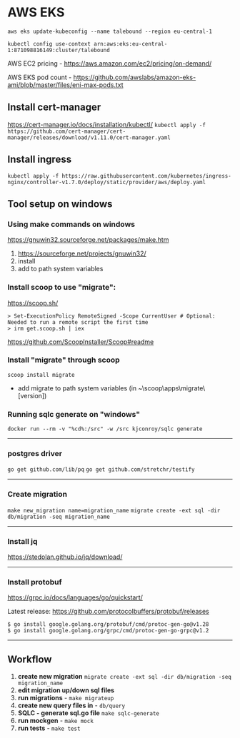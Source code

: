 # AWS EKS 
`aws eks update-kubeconfig --name talebound --region eu-central-1`

`kubectl config use-context arn:aws:eks:eu-central-1:871098816149:cluster/talebound`

AWS EC2 pricing - https://aws.amazon.com/ec2/pricing/on-demand/

AWS EKS pod count - https://github.com/awslabs/amazon-eks-ami/blob/master/files/eni-max-pods.txt

## Install cert-manager
https://cert-manager.io/docs/installation/kubectl/
`kubectl apply -f https://github.com/cert-manager/cert-manager/releases/download/v1.11.0/cert-manager.yaml`

## Install ingress
`kubectl apply -f https://raw.githubusercontent.com/kubernetes/ingress-nginx/controller-v1.7.0/deploy/static/provider/aws/deploy.yaml`

## Tool setup on windows
### Using make commands on windows

https://gnuwin32.sourceforge.net/packages/make.htm

1. https://sourceforge.net/projects/gnuwin32/
2. install
3. add to path system variables

### Install scoop to use "migrate":
https://scoop.sh/
```
> Set-ExecutionPolicy RemoteSigned -Scope CurrentUser # Optional: Needed to run a remote script the first time
> irm get.scoop.sh | iex
```

https://github.com/ScoopInstaller/Scoop#readme


### Install "migrate" through scoop
` scoop install migrate `
- add migrate to path system variables (in ~\scoop\apps\migrate\ [version])

### Running sqlc generate on "windows"
`docker run --rm -v "%cd%:/src" -w /src kjconroy/sqlc generate`

---

### postgres driver
`go get github.com/lib/pq`
`go get github.com/stretchr/testify`

---
### Create migration

`make new_migration name=migration_name`
`migrate create -ext sql -dir db/migration -seq migration_name`

---
### Install jq

https://stedolan.github.io/jq/download/

---
### Install protobuf
https://grpc.io/docs/languages/go/quickstart/

Latest release:
https://github.com/protocolbuffers/protobuf/releases

```
$ go install google.golang.org/protobuf/cmd/protoc-gen-go@v1.28
$ go install google.golang.org/grpc/cmd/protoc-gen-go-grpc@v1.2
```


---
## Workflow
1. **create new migration** `migrate create -ext sql -dir db/migration -seq migration_name`
2. **edit migration up/down sql files**
3. **run migrations** - `make migrateup`
4. **create new query files in** - `db/query`
5. **SQLC - generate sql.go file** `make sqlc-generate`
6. **run mockgen** - `make mock`
7. **run tests** - `make test`